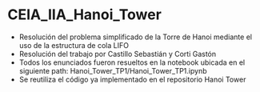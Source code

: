 # CEIA_IIA_Hanoi_Tower
- Resolución del problema simplificado de la Torre de Hanoi mediante el uso de la estructura de cola LIFO
- Resolución del trabajo por Castillo Sebastián y Corti Gastón
- Todos los enunciados fueron resueltos en la notebook ubicada en el siguiente path: Hanoi_Tower_TP1/Hanoi_Tower_TP1.ipynb
- Se reutiliza el código ya implementado en el repositorio Hanoi Tower
